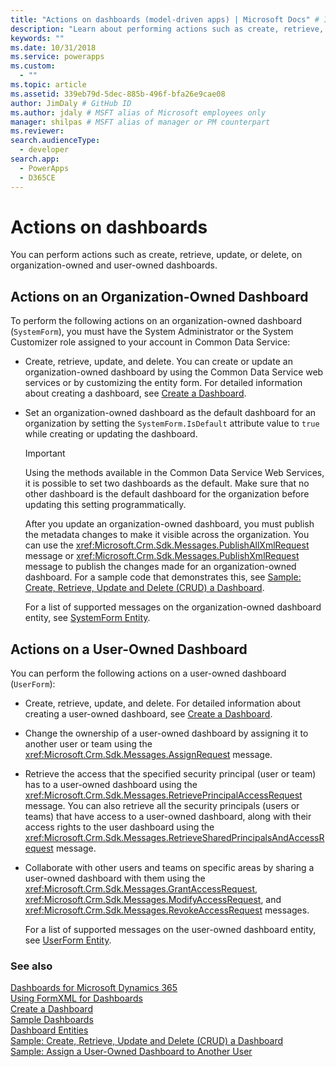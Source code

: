 ```yaml
---
title: "Actions on dashboards (model-driven apps) | Microsoft Docs" # Intent and product brand in a unique string of 43-59 chars including spaces"
description: "Learn about performing actions such as create, retrieve, update, or delete, on organization-owned and user-owned dashboards." # 115-145 characters including spaces. This abstract displays in the search result."
keywords: ""
ms.date: 10/31/2018
ms.service: powerapps
ms.custom:
  - ""
ms.topic: article
ms.assetid: 339eb79d-5dec-885b-496f-bfa26e9cae08
author: JimDaly # GitHub ID
ms.author: jdaly # MSFT alias of Microsoft employees only
manager: shilpas # MSFT alias of manager or PM counterpart
ms.reviewer: 
search.audienceType: 
  - developer
search.app: 
  - PowerApps
  - D365CE
---
```


# Actions on dashboards

<!-- https://docs.microsoft.com/dynamics365/customer-engagement/developer/customize-dev/actions-dashboards -->

You can perform actions such as create, retrieve, update, or delete, on organization-owned and user-owned dashboards.  
  
## Actions on an Organization-Owned Dashboard  
 To perform the following actions on an organization-owned dashboard (`SystemForm`), you must have the System Administrator or the System Customizer role assigned to your account in Common Data Service:  
  
- Create, retrieve, update, and delete. You can create or update an organization-owned dashboard by using the Common Data Service web services or by customizing the entity form. For detailed information about creating a dashboard, see [Create a Dashboard](create-dashboard.md).  
  
- Set an organization-owned dashboard as the default dashboard for an organization by setting the `SystemForm.IsDefault` attribute value to `true` while creating or updating the dashboard.  
  
  > [!IMPORTANT]
  >  Using the methods available in the Common Data Service Web Services, it is possible to set two dashboards as the default. Make sure that no other dashboard is the default dashboard for the organization before updating this setting programmatically.  
  
  After you update an organization-owned dashboard, you must publish the metadata changes to make it visible across the organization. You can use the <xref:Microsoft.Crm.Sdk.Messages.PublishAllXmlRequest> message or <xref:Microsoft.Crm.Sdk.Messages.PublishXmlRequest> message to publish the changes made for an organization-owned dashboard. For a sample code that demonstrates this, see [Sample: Create, Retrieve, Update and Delete (CRUD) a Dashboard](/dynamics365/customer-engagement/developer/customize-dev/sample-create-retrieve-update-delete-dashboard)<!-- TODO Need to update the powerapps repo's topic link. As of now not found-->.  
  
  For a list of supported messages on the organization-owned dashboard entity, see [SystemForm Entity](../common-data-service/reference/entities/systemform.md).  
  
## Actions on a User-Owned Dashboard  
 You can perform the following actions on a user-owned dashboard (`UserForm`):  
  
- Create, retrieve, update, and delete. For detailed information about creating a user-owned dashboard, see [Create a Dashboard](create-dashboard.md).  
  
- Change the ownership of a user-owned dashboard by assigning it to another user or team using the <xref:Microsoft.Crm.Sdk.Messages.AssignRequest> message.  
  
- Retrieve the access that the specified security principal (user or team) has to a user-owned dashboard using the <xref:Microsoft.Crm.Sdk.Messages.RetrievePrincipalAccessRequest> message. You can also retrieve all the security principals (users or teams) that have access to a user-owned dashboard, along with their access rights to the user dashboard using the <xref:Microsoft.Crm.Sdk.Messages.RetrieveSharedPrincipalsAndAccessRequest> message.  
  
- Collaborate with other users and teams on specific areas by sharing a user-owned dashboard with them using the <xref:Microsoft.Crm.Sdk.Messages.GrantAccessRequest>, <xref:Microsoft.Crm.Sdk.Messages.ModifyAccessRequest>, and <xref:Microsoft.Crm.Sdk.Messages.RevokeAccessRequest> messages.  
  
  For a list of supported messages on the user-owned dashboard entity, see [UserForm Entity](../common-data-service/reference/entities/userform.md).  
  
### See also  
 [Dashboards for Microsoft Dynamics 365](analyze-data-with-dashboards.md)   
 [Using FormXML for Dashboards](understand-dashboards-dashboard-components-formxml.md)   
 [Create a Dashboard](create-dashboard.md)   
 [Sample Dashboards](sample-dashboards.md)   
 [Dashboard Entities](/dynamics365/customer-engagement/developer/customize-dev/dashboard-entities) <!-- TODO Need to update the powerapps repo's topic link. As of now not found-->  
 [Sample: Create, Retrieve, Update and Delete (CRUD) a Dashboard](/dynamics365/customer-engagement/developer/customize-dev/sample-create-retrieve-update-delete-dashboard) <!-- TODO Need to update the powerapps repo's topic link. As of now not found-->   
 [Sample: Assign a User-Owned Dashboard to Another User](/dynamics365/customer-engagement/developer/customize-dev/sample-assign-user-owned-dashboard-another-user) <!-- TODO Need to update the powerapps repo's topic link. As of now not found-->